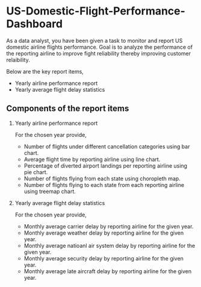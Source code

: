 # US-Domestic-Flight-Performance-Dashboard
As a data analyst, you have been given a task to monitor and report US domestic airline flights performance. Goal is to analyze the performance of the reporting airline to improve fight reliability thereby improving customer relaibility.

Below are the key report items,

-   Yearly airline performance report 
-   Yearly average flight delay statistics

## Components of the report items

1.  Yearly airline performance report 

    For the chosen year provide,

    -   Number of flights under different cancellation categories using bar chart.
    -   Average flight time by reporting airline using line chart.
    -   Percentage of diverted airport landings per reporting airline using pie chart.
    -   Number of flights flying from each state using choropleth map.
    -   Number of flights flying to each state from each reporting airline using treemap chart.
2.  Yearly average flight delay statistics

    For the chosen year provide,

    -   Monthly average carrier delay by reporting airline for the given year.
    -   Monthly average weather delay by reporting airline for the given year.
    -   Monthly average natioanl air system delay by reporting airline for the given year.
    -   Monthly average security delay by reporting airline for the given year.
    -   Monthly average late aircraft delay by reporting airline for the given year.
